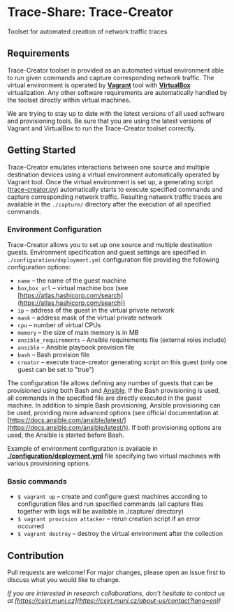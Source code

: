 # Trace-Share: Trace-Creator

Toolset for automated creation of network traffic traces


## Requirements

Trace-Creator toolset is provided as an automated virtual environment able to run given commands and capture corresponding network traffic. The virtual environment is operated by [**Vagrant**](https://www.vagrantup.com/) tool with [**VirtualBox**](https://www.virtualbox.org/) virtualization. Any other software requirements are automatically handled by the toolset directly within virtual machines.

We are trying to stay up to date with the latest versions of all used software and provisioning tools. Be sure that you are using the latest versions of Vagrant and VirtualBox to run the Trace-Creator toolset correctly.


## Getting Started

Trace-Creator emulates interactions between one source and multiple destination devices using a virtual environment automatically operated by Vagrant tool. Once the virtual environment is set up, a generating script ([trace-creator.py](./trace-creator.py)) automatically starts to execute specified commands and capture corresponding network traffic. Resulting network traffic traces are available in the `./capture/` directory after the execution of all specified commands.

### Environment Configuration

Trace-Creator allows you to set up one source and multiple destination guests. Environment specification and guest settings are specified in `./configuration/deployment.yml` configuration file providing the following configuration options:

* `name` – the name of the guest machine
* `box`,`box_url` – virtual machine box (see [https://atlas.hashicorp.com/search](https://atlas.hashicorp.com/search))
* `ip` – address of the guest in the virtual private network
* `mask` – address mask of the virtual private network
* `cpu` – number of virtual CPUs
* `memory` – the size of main memory is in MB
* `ansible_requirements` – Ansible requirements file (external roles include)
* `ansible` – Ansible playbook provision file
* `bash` – Bash provision file
* `creator` – execute trace-creator generating script on this guest (only one guest can be set to "true")

The configuration file allows defining any number of guests that can be provisioned using both Bash and [Ansible](https://www.ansible.com/). If the Bash provisioning is used, all commands in the specified file are directly executed in the guest machine. In addition to simple Bash provisioning, Ansible provisioning can be used, providing more advanced options (see official documentation at [https://docs.ansible.com/ansible/latest/](https://docs.ansible.com/ansible/latest/)). If both provisioning options are used, the Ansible is started before Bash.

Example of environment configuration is available in [**./configuration/deployment.yml**](./configuration/deployment.yml) file specifying two virtual machines with various provisioning options.


### Basic commands

- `$ vagrant up` – create and configure guest machines according to configuration files and run specified commands (all 
capture files together with logs will be available in ./capture/ directory)
- `$ vagrant provision attacker` – rerun creation script if an error occurred
- `$ vagrant destroy` – destroy the virtual environment after the collection


## Contribution

Pull requests are welcome! For major changes, please open an issue first to discuss what you would like to change.

*If you are interested in research collaborations, don't hesitate to contact us at  [https://csirt.muni.cz](https://csirt.muni.cz/about-us/contact?lang=en)!*
